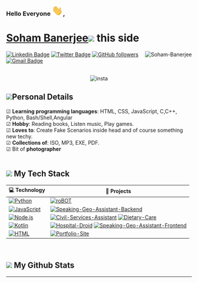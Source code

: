 ### Hello Everyone <img src="https://raw.githubusercontent.com/ABSphreak/ABSphreak/master/gifs/Hi.gif" width="30px">, 
# **[Soham Banerjee](https://soham4abc.github.io/)<img src="https://github.com/TheDudeThatCode/TheDudeThatCode/blob/master/Assets/Developer.gif" width="50px">** this side
<!-- Profile View Count -->
<img align="right" src="https://komarev.com/ghpvc/?username=soham4abc&label=Profile%20views&color=0e75b6&style=flat" alt="Soham-Banerjee"/>

<!-- Social Links -->
[![Linkedin Badge](https://img.shields.io/badge/-Soham%20Banerjee-blue?style=social&logo=Linkedin&logoColor=blue&link=https://www.linkedin.com/in/soham-banerjee-6091831b3/)](https://www.linkedin.com/in/soham-banerjee-6091831b3/) [![Twitter Badge](http://img.shields.io/badge/-@Soham4abc-1ca0f1?style=social&logo=twitter&logoColor=blue&link=https://twitter.com/Soham4abc)](https://twitter.com/Soham4abc)  [![GitHub followers](https://img.shields.io/github/followers/soham4abc?label=Follow&style=social)](https://github.com/soham4abc/?tab=follow) [![Gmail Badge](https://img.shields.io/badge/-Soham%20Banerjee-c14438?style=social&logo=Facebook&logoColor=blue&link=https://www.facebook.com/profile.php?id=100056317326921)](https://www.facebook.com/profile.php?id=100056317326921)
<br>
<br>
<!-- Image/Photo -->
<p align="center"><img align="justify" src="https://encrypted-tbn0.gstatic.com/images?q=tbn:ANd9GcTjPiD9d7LK2UK72ECs4DX5cJ1sH4x6UQBKRg&usqp=CAU" alt="insta" height="200" width="200"></p>

<!-- Personal Details -->
## <img src="https://media.giphy.com/media/VgCDAzcKvsR6OM0uWg/giphy.gif" width="30"/>Personal Details<br>
&#9745; **Learning programming languages**: HTML, CSS, JavaScript, C,C++, Python, Bash/Shell,Angular<br>
&#9745; **Hobby**: Reading books, Listen music, Play games.<br>
&#9745; **Loves to**: Create Fake Scenarios inside head and of course something new techy.<br>
&#9745; **Collections of**: ISO, MP3, EXE, PDF.<br>
&#9745; Bit of **photographer**
<br>
<br>
<!-- Technical Knowledge -->
## <img src="https://github.com/TheDudeThatCode/TheDudeThatCode/blob/master/Assets/Medal.gif" width="25px"> My Tech Stack<br>

| 💻 **Technology** | 🚀 **Projects** |
|-|-|
| [![Python](https://img.shields.io/static/v1?label=&message=Python&color=3C78A9&logo=python&logoColor=FFFFFF)](https://www.python.org/) | [![roBOT](https://img.shields.io/static/v1?label=roBOT&message=%20&color=000605&logo=github&logoColor=white&labelColor=000605)](https://github.com/soham4abc/roBOT) |
| [![JavaScript](https://img.shields.io/static/v1?label=&message=JavaScript&color=F1E05A&logo=javascript&logoColor=FFFFFF)](https://developer.mozilla.org/en-US/docs/Web/JavaScript) | [![Speaking-Geo-Assistant-Backend](https://img.shields.io/static/v1?label=Speaking-Geo-Assistant-Backend&message=%20&color=000605&logo=github&logoColor=white&labelColor=000605)](https://github.com/ashleymavericks/Speaking-Geo-Assistant-Backend) |
| [![Node.js](https://img.shields.io/static/v1?label=&message=Node.js&color=47d147&logo=node.js&logoColor=FFFFFF)](https://nodejs.org/en/) | [![Civil-Services-Assistant](https://img.shields.io/static/v1?label=Civil-Services-Assistant&message=%20&color=000605&logo=github&logoColor=white&labelColor=000605)](https://github.com/ashleymavericks/Civil-Services-Assistant) [![Dietary-Care](https://img.shields.io/static/v1?label=Dietary-Care%20%28WIP%29&message=%20&color=000605&logo=github&logoColor=white&labelColor=000605)](https://github.com/ashleymavericks/Dietary-Care) |
| [![Kotlin](https://img.shields.io/static/v1?label=&message=Kotlin&color=4FA1EF&logo=kotlin&logoColor=FFFFFF)](https://kotlinlang.org/) | [![Hospital-Droid](https://img.shields.io/static/v1?label=Hospital-Droid&message=%20&color=000605&logo=github&logoColor=white&labelColor=000605)](https://github.com/ashleymavericks/Hospital-Droid) [![Speaking-Geo-Assistant-Frontend](https://img.shields.io/static/v1?label=Speaking-Geo-Assistant-Frontend&message=%20&color=000605&logo=github&logoColor=white&labelColor=000605)](https://github.com/ashleymavericks/Speaking-Geo-Assistant-Frontend) |
| [![HTML](https://img.shields.io/static/v1?label=&message=HTML&color=ff751a&logo=HTML5&logoColor=FFFFFF)](https://developer.mozilla.org/en-US/docs/Web/Guide/HTML/HTML5) | [![Portfolio-Site](https://img.shields.io/static/v1?label=Portfolio-Site&message=%20&color=000605&logo=github&logoColor=white&labelColor=000605)](https://github.com/ashleymavericks/Portfolio-Site) |
<br>

<!-- Github Stats -->
## <img src="https://github.com/TheDudeThatCode/TheDudeThatCode/blob/master/Assets/Rocket.gif" width="23px"> My Github Stats
<details hidden>
<summary>Most Languages Used</summary>
<br>
<img src="https://github-readme-stats.vercel.app/api/top-langs/?username=soham4abc&&layout=compact&bg_color=0,73FA79,73FDFF,7A81FF&theme=graywhite">
</details>

<details hidden>
<summary>Github Ratings</summary>
<br>
<img src="https://github-readme-stats.vercel.app/api?username=soham4abc&count_private=true&show_icons=trueline_height=21&bg_color=0,EC6C6C,FFD479,FFFC79,73FA79&theme=graywhite">
</details>

<details hidden>
<summary>Contributions and Streak</summary>
<br>
<img src="https://github-readme-streak-stats.herokuapp.com/?user=soham4abc&theme=dracula">
</details>

<details hidden>
<summary>Github Trophies</summary>
<br>
<img src="https://github-profile-trophy.vercel.app/?username=soham4abc&theme=onedark">
</details>

------ 
